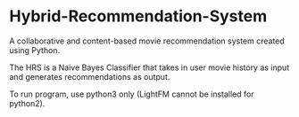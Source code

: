# Hybrid-Recommendation-System
A collaborative and content-based movie recommendation system created using Python.

The HRS is a Naive Bayes Classifier that takes in user movie history as input and generates recommendations as output.

To run program, use python3 only (LightFM cannot be installed for python2).


